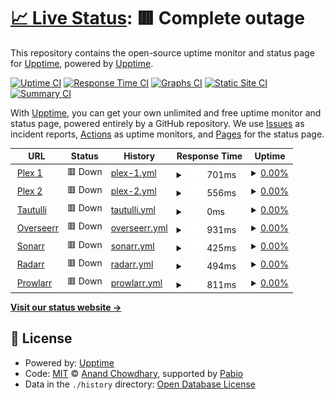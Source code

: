 # [📈 Live Status](https://upptime.github.io/upptime): <!--live status--> **🟥 Complete outage**

This repository contains the open-source uptime monitor and status page for [Upptime](https://upptime.js.org), powered by [Upptime](https://github.com/upptime/upptime).

[![Uptime CI](https://github.com/upptime/upptime/workflows/Uptime%20CI/badge.svg)](https://github.com/upptime/upptime/actions?query=workflow%3A%22Uptime+CI%22)
[![Response Time CI](https://github.com/upptime/upptime/workflows/Response%20Time%20CI/badge.svg)](https://github.com/upptime/upptime/actions?query=workflow%3A%22Response+Time+CI%22)
[![Graphs CI](https://github.com/upptime/upptime/workflows/Graphs%20CI/badge.svg)](https://github.com/upptime/upptime/actions?query=workflow%3A%22Graphs+CI%22)
[![Static Site CI](https://github.com/upptime/upptime/workflows/Static%20Site%20CI/badge.svg)](https://github.com/upptime/upptime/actions?query=workflow%3A%22Static+Site+CI%22)
[![Summary CI](https://github.com/upptime/upptime/workflows/Summary%20CI/badge.svg)](https://github.com/upptime/upptime/actions?query=workflow%3A%22Summary+CI%22)

With [Upptime](https://upptime.js.org), you can get your own unlimited and free uptime monitor and status page, powered entirely by a GitHub repository. We use [Issues](https://github.com/upptime/upptime/issues) as incident reports, [Actions](https://github.com/upptime/upptime/actions) as uptime monitors, and [Pages](https://upptime.github.io/upptime) for the status page.

<!--start: status pages-->
<!-- This summary is generated by Upptime (https://github.com/upptime/upptime) -->
<!-- Do not edit this manually, your changes will be overwritten -->
<!-- prettier-ignore -->
| URL | Status | History | Response Time | Uptime |
| --- | ------ | ------- | ------------- | ------ |
| <img alt="" src="https://icons.duckduckgo.com/ip3/plex.esmailelbob.xyz.ico" height="13"> [Plex 1](https://plex.esmailelbob.xyz/) | 🟥 Down | [plex-1.yml](https://github.com/EsmailELBoBDev2/status/commits/HEAD/history/plex-1.yml) | <details><summary><img alt="Response time graph" src="./graphs/plex-1/response-time-week.png" height="20"> 701ms</summary><br><a href="https://upptime.github.io/upptime/history/plex-1"><img alt="Response time 580" src="https://img.shields.io/endpoint?url=https%3A%2F%2Fraw.githubusercontent.com%2FEsmailELBoBDev2%2Fstatus%2FHEAD%2Fapi%2Fplex-1%2Fresponse-time.json"></a><br><a href="https://upptime.github.io/upptime/history/plex-1"><img alt="24-hour response time 0" src="https://img.shields.io/endpoint?url=https%3A%2F%2Fraw.githubusercontent.com%2FEsmailELBoBDev2%2Fstatus%2FHEAD%2Fapi%2Fplex-1%2Fresponse-time-day.json"></a><br><a href="https://upptime.github.io/upptime/history/plex-1"><img alt="7-day response time 701" src="https://img.shields.io/endpoint?url=https%3A%2F%2Fraw.githubusercontent.com%2FEsmailELBoBDev2%2Fstatus%2FHEAD%2Fapi%2Fplex-1%2Fresponse-time-week.json"></a><br><a href="https://upptime.github.io/upptime/history/plex-1"><img alt="30-day response time 580" src="https://img.shields.io/endpoint?url=https%3A%2F%2Fraw.githubusercontent.com%2FEsmailELBoBDev2%2Fstatus%2FHEAD%2Fapi%2Fplex-1%2Fresponse-time-month.json"></a><br><a href="https://upptime.github.io/upptime/history/plex-1"><img alt="1-year response time 580" src="https://img.shields.io/endpoint?url=https%3A%2F%2Fraw.githubusercontent.com%2FEsmailELBoBDev2%2Fstatus%2FHEAD%2Fapi%2Fplex-1%2Fresponse-time-year.json"></a></details> | <details><summary><a href="https://upptime.github.io/upptime/history/plex-1">0.00%</a></summary><a href="https://upptime.github.io/upptime/history/plex-1"><img alt="All-time uptime 0.00%" src="https://img.shields.io/endpoint?url=https%3A%2F%2Fraw.githubusercontent.com%2FEsmailELBoBDev2%2Fstatus%2FHEAD%2Fapi%2Fplex-1%2Fuptime.json"></a><br><a href="https://upptime.github.io/upptime/history/plex-1"><img alt="24-hour uptime 0.00%" src="https://img.shields.io/endpoint?url=https%3A%2F%2Fraw.githubusercontent.com%2FEsmailELBoBDev2%2Fstatus%2FHEAD%2Fapi%2Fplex-1%2Fuptime-day.json"></a><br><a href="https://upptime.github.io/upptime/history/plex-1"><img alt="7-day uptime 0.00%" src="https://img.shields.io/endpoint?url=https%3A%2F%2Fraw.githubusercontent.com%2FEsmailELBoBDev2%2Fstatus%2FHEAD%2Fapi%2Fplex-1%2Fuptime-week.json"></a><br><a href="https://upptime.github.io/upptime/history/plex-1"><img alt="30-day uptime 0.00%" src="https://img.shields.io/endpoint?url=https%3A%2F%2Fraw.githubusercontent.com%2FEsmailELBoBDev2%2Fstatus%2FHEAD%2Fapi%2Fplex-1%2Fuptime-month.json"></a><br><a href="https://upptime.github.io/upptime/history/plex-1"><img alt="1-year uptime 0.00%" src="https://img.shields.io/endpoint?url=https%3A%2F%2Fraw.githubusercontent.com%2FEsmailELBoBDev2%2Fstatus%2FHEAD%2Fapi%2Fplex-1%2Fuptime-year.json"></a></details>
| <img alt="" src="https://icons.duckduckgo.com/ip3/plexx.esmailelbob.xyz.ico" height="13"> [Plex 2](https://plexx.esmailelbob.xyz/) | 🟥 Down | [plex-2.yml](https://github.com/EsmailELBoBDev2/status/commits/HEAD/history/plex-2.yml) | <details><summary><img alt="Response time graph" src="./graphs/plex-2/response-time-week.png" height="20"> 556ms</summary><br><a href="https://upptime.github.io/upptime/history/plex-2"><img alt="Response time 687" src="https://img.shields.io/endpoint?url=https%3A%2F%2Fraw.githubusercontent.com%2FEsmailELBoBDev2%2Fstatus%2FHEAD%2Fapi%2Fplex-2%2Fresponse-time.json"></a><br><a href="https://upptime.github.io/upptime/history/plex-2"><img alt="24-hour response time 0" src="https://img.shields.io/endpoint?url=https%3A%2F%2Fraw.githubusercontent.com%2FEsmailELBoBDev2%2Fstatus%2FHEAD%2Fapi%2Fplex-2%2Fresponse-time-day.json"></a><br><a href="https://upptime.github.io/upptime/history/plex-2"><img alt="7-day response time 556" src="https://img.shields.io/endpoint?url=https%3A%2F%2Fraw.githubusercontent.com%2FEsmailELBoBDev2%2Fstatus%2FHEAD%2Fapi%2Fplex-2%2Fresponse-time-week.json"></a><br><a href="https://upptime.github.io/upptime/history/plex-2"><img alt="30-day response time 687" src="https://img.shields.io/endpoint?url=https%3A%2F%2Fraw.githubusercontent.com%2FEsmailELBoBDev2%2Fstatus%2FHEAD%2Fapi%2Fplex-2%2Fresponse-time-month.json"></a><br><a href="https://upptime.github.io/upptime/history/plex-2"><img alt="1-year response time 687" src="https://img.shields.io/endpoint?url=https%3A%2F%2Fraw.githubusercontent.com%2FEsmailELBoBDev2%2Fstatus%2FHEAD%2Fapi%2Fplex-2%2Fresponse-time-year.json"></a></details> | <details><summary><a href="https://upptime.github.io/upptime/history/plex-2">0.00%</a></summary><a href="https://upptime.github.io/upptime/history/plex-2"><img alt="All-time uptime 0.00%" src="https://img.shields.io/endpoint?url=https%3A%2F%2Fraw.githubusercontent.com%2FEsmailELBoBDev2%2Fstatus%2FHEAD%2Fapi%2Fplex-2%2Fuptime.json"></a><br><a href="https://upptime.github.io/upptime/history/plex-2"><img alt="24-hour uptime 0.00%" src="https://img.shields.io/endpoint?url=https%3A%2F%2Fraw.githubusercontent.com%2FEsmailELBoBDev2%2Fstatus%2FHEAD%2Fapi%2Fplex-2%2Fuptime-day.json"></a><br><a href="https://upptime.github.io/upptime/history/plex-2"><img alt="7-day uptime 0.00%" src="https://img.shields.io/endpoint?url=https%3A%2F%2Fraw.githubusercontent.com%2FEsmailELBoBDev2%2Fstatus%2FHEAD%2Fapi%2Fplex-2%2Fuptime-week.json"></a><br><a href="https://upptime.github.io/upptime/history/plex-2"><img alt="30-day uptime 0.00%" src="https://img.shields.io/endpoint?url=https%3A%2F%2Fraw.githubusercontent.com%2FEsmailELBoBDev2%2Fstatus%2FHEAD%2Fapi%2Fplex-2%2Fuptime-month.json"></a><br><a href="https://upptime.github.io/upptime/history/plex-2"><img alt="1-year uptime 0.00%" src="https://img.shields.io/endpoint?url=https%3A%2F%2Fraw.githubusercontent.com%2FEsmailELBoBDev2%2Fstatus%2FHEAD%2Fapi%2Fplex-2%2Fuptime-year.json"></a></details>
| <img alt="" src="https://icons.duckduckgo.com/ip3/tautulli.esmailelbob.xyz.ico" height="13"> [Tautulli](https://tautulli.esmailelbob.xyz/) | 🟥 Down | [tautulli.yml](https://github.com/EsmailELBoBDev2/status/commits/HEAD/history/tautulli.yml) | <details><summary><img alt="Response time graph" src="./graphs/tautulli/response-time-week.png" height="20"> 0ms</summary><br><a href="https://upptime.github.io/upptime/history/tautulli"><img alt="Response time 0" src="https://img.shields.io/endpoint?url=https%3A%2F%2Fraw.githubusercontent.com%2FEsmailELBoBDev2%2Fstatus%2FHEAD%2Fapi%2Ftautulli%2Fresponse-time.json"></a><br><a href="https://upptime.github.io/upptime/history/tautulli"><img alt="24-hour response time 0" src="https://img.shields.io/endpoint?url=https%3A%2F%2Fraw.githubusercontent.com%2FEsmailELBoBDev2%2Fstatus%2FHEAD%2Fapi%2Ftautulli%2Fresponse-time-day.json"></a><br><a href="https://upptime.github.io/upptime/history/tautulli"><img alt="7-day response time 0" src="https://img.shields.io/endpoint?url=https%3A%2F%2Fraw.githubusercontent.com%2FEsmailELBoBDev2%2Fstatus%2FHEAD%2Fapi%2Ftautulli%2Fresponse-time-week.json"></a><br><a href="https://upptime.github.io/upptime/history/tautulli"><img alt="30-day response time 0" src="https://img.shields.io/endpoint?url=https%3A%2F%2Fraw.githubusercontent.com%2FEsmailELBoBDev2%2Fstatus%2FHEAD%2Fapi%2Ftautulli%2Fresponse-time-month.json"></a><br><a href="https://upptime.github.io/upptime/history/tautulli"><img alt="1-year response time 0" src="https://img.shields.io/endpoint?url=https%3A%2F%2Fraw.githubusercontent.com%2FEsmailELBoBDev2%2Fstatus%2FHEAD%2Fapi%2Ftautulli%2Fresponse-time-year.json"></a></details> | <details><summary><a href="https://upptime.github.io/upptime/history/tautulli">0.00%</a></summary><a href="https://upptime.github.io/upptime/history/tautulli"><img alt="All-time uptime 0.00%" src="https://img.shields.io/endpoint?url=https%3A%2F%2Fraw.githubusercontent.com%2FEsmailELBoBDev2%2Fstatus%2FHEAD%2Fapi%2Ftautulli%2Fuptime.json"></a><br><a href="https://upptime.github.io/upptime/history/tautulli"><img alt="24-hour uptime 0.00%" src="https://img.shields.io/endpoint?url=https%3A%2F%2Fraw.githubusercontent.com%2FEsmailELBoBDev2%2Fstatus%2FHEAD%2Fapi%2Ftautulli%2Fuptime-day.json"></a><br><a href="https://upptime.github.io/upptime/history/tautulli"><img alt="7-day uptime 0.00%" src="https://img.shields.io/endpoint?url=https%3A%2F%2Fraw.githubusercontent.com%2FEsmailELBoBDev2%2Fstatus%2FHEAD%2Fapi%2Ftautulli%2Fuptime-week.json"></a><br><a href="https://upptime.github.io/upptime/history/tautulli"><img alt="30-day uptime 0.00%" src="https://img.shields.io/endpoint?url=https%3A%2F%2Fraw.githubusercontent.com%2FEsmailELBoBDev2%2Fstatus%2FHEAD%2Fapi%2Ftautulli%2Fuptime-month.json"></a><br><a href="https://upptime.github.io/upptime/history/tautulli"><img alt="1-year uptime 0.00%" src="https://img.shields.io/endpoint?url=https%3A%2F%2Fraw.githubusercontent.com%2FEsmailELBoBDev2%2Fstatus%2FHEAD%2Fapi%2Ftautulli%2Fuptime-year.json"></a></details>
| <img alt="" src="https://icons.duckduckgo.com/ip3/overseerr.esmailelbob.xyz.ico" height="13"> [Overseerr](https://overseerr.esmailelbob.xyz/) | 🟥 Down | [overseerr.yml](https://github.com/EsmailELBoBDev2/status/commits/HEAD/history/overseerr.yml) | <details><summary><img alt="Response time graph" src="./graphs/overseerr/response-time-week.png" height="20"> 931ms</summary><br><a href="https://upptime.github.io/upptime/history/overseerr"><img alt="Response time 2520" src="https://img.shields.io/endpoint?url=https%3A%2F%2Fraw.githubusercontent.com%2FEsmailELBoBDev2%2Fstatus%2FHEAD%2Fapi%2Foverseerr%2Fresponse-time.json"></a><br><a href="https://upptime.github.io/upptime/history/overseerr"><img alt="24-hour response time 0" src="https://img.shields.io/endpoint?url=https%3A%2F%2Fraw.githubusercontent.com%2FEsmailELBoBDev2%2Fstatus%2FHEAD%2Fapi%2Foverseerr%2Fresponse-time-day.json"></a><br><a href="https://upptime.github.io/upptime/history/overseerr"><img alt="7-day response time 931" src="https://img.shields.io/endpoint?url=https%3A%2F%2Fraw.githubusercontent.com%2FEsmailELBoBDev2%2Fstatus%2FHEAD%2Fapi%2Foverseerr%2Fresponse-time-week.json"></a><br><a href="https://upptime.github.io/upptime/history/overseerr"><img alt="30-day response time 2520" src="https://img.shields.io/endpoint?url=https%3A%2F%2Fraw.githubusercontent.com%2FEsmailELBoBDev2%2Fstatus%2FHEAD%2Fapi%2Foverseerr%2Fresponse-time-month.json"></a><br><a href="https://upptime.github.io/upptime/history/overseerr"><img alt="1-year response time 2520" src="https://img.shields.io/endpoint?url=https%3A%2F%2Fraw.githubusercontent.com%2FEsmailELBoBDev2%2Fstatus%2FHEAD%2Fapi%2Foverseerr%2Fresponse-time-year.json"></a></details> | <details><summary><a href="https://upptime.github.io/upptime/history/overseerr">0.00%</a></summary><a href="https://upptime.github.io/upptime/history/overseerr"><img alt="All-time uptime 0.59%" src="https://img.shields.io/endpoint?url=https%3A%2F%2Fraw.githubusercontent.com%2FEsmailELBoBDev2%2Fstatus%2FHEAD%2Fapi%2Foverseerr%2Fuptime.json"></a><br><a href="https://upptime.github.io/upptime/history/overseerr"><img alt="24-hour uptime 0.00%" src="https://img.shields.io/endpoint?url=https%3A%2F%2Fraw.githubusercontent.com%2FEsmailELBoBDev2%2Fstatus%2FHEAD%2Fapi%2Foverseerr%2Fuptime-day.json"></a><br><a href="https://upptime.github.io/upptime/history/overseerr"><img alt="7-day uptime 0.00%" src="https://img.shields.io/endpoint?url=https%3A%2F%2Fraw.githubusercontent.com%2FEsmailELBoBDev2%2Fstatus%2FHEAD%2Fapi%2Foverseerr%2Fuptime-week.json"></a><br><a href="https://upptime.github.io/upptime/history/overseerr"><img alt="30-day uptime 0.59%" src="https://img.shields.io/endpoint?url=https%3A%2F%2Fraw.githubusercontent.com%2FEsmailELBoBDev2%2Fstatus%2FHEAD%2Fapi%2Foverseerr%2Fuptime-month.json"></a><br><a href="https://upptime.github.io/upptime/history/overseerr"><img alt="1-year uptime 0.59%" src="https://img.shields.io/endpoint?url=https%3A%2F%2Fraw.githubusercontent.com%2FEsmailELBoBDev2%2Fstatus%2FHEAD%2Fapi%2Foverseerr%2Fuptime-year.json"></a></details>
| <img alt="" src="https://icons.duckduckgo.com/ip3/sonarr.esmailelbob.xyz.ico" height="13"> [Sonarr](https://sonarr.esmailelbob.xyz/) | 🟥 Down | [sonarr.yml](https://github.com/EsmailELBoBDev2/status/commits/HEAD/history/sonarr.yml) | <details><summary><img alt="Response time graph" src="./graphs/sonarr/response-time-week.png" height="20"> 425ms</summary><br><a href="https://upptime.github.io/upptime/history/sonarr"><img alt="Response time 467" src="https://img.shields.io/endpoint?url=https%3A%2F%2Fraw.githubusercontent.com%2FEsmailELBoBDev2%2Fstatus%2FHEAD%2Fapi%2Fsonarr%2Fresponse-time.json"></a><br><a href="https://upptime.github.io/upptime/history/sonarr"><img alt="24-hour response time 398" src="https://img.shields.io/endpoint?url=https%3A%2F%2Fraw.githubusercontent.com%2FEsmailELBoBDev2%2Fstatus%2FHEAD%2Fapi%2Fsonarr%2Fresponse-time-day.json"></a><br><a href="https://upptime.github.io/upptime/history/sonarr"><img alt="7-day response time 425" src="https://img.shields.io/endpoint?url=https%3A%2F%2Fraw.githubusercontent.com%2FEsmailELBoBDev2%2Fstatus%2FHEAD%2Fapi%2Fsonarr%2Fresponse-time-week.json"></a><br><a href="https://upptime.github.io/upptime/history/sonarr"><img alt="30-day response time 467" src="https://img.shields.io/endpoint?url=https%3A%2F%2Fraw.githubusercontent.com%2FEsmailELBoBDev2%2Fstatus%2FHEAD%2Fapi%2Fsonarr%2Fresponse-time-month.json"></a><br><a href="https://upptime.github.io/upptime/history/sonarr"><img alt="1-year response time 467" src="https://img.shields.io/endpoint?url=https%3A%2F%2Fraw.githubusercontent.com%2FEsmailELBoBDev2%2Fstatus%2FHEAD%2Fapi%2Fsonarr%2Fresponse-time-year.json"></a></details> | <details><summary><a href="https://upptime.github.io/upptime/history/sonarr">0.00%</a></summary><a href="https://upptime.github.io/upptime/history/sonarr"><img alt="All-time uptime 0.86%" src="https://img.shields.io/endpoint?url=https%3A%2F%2Fraw.githubusercontent.com%2FEsmailELBoBDev2%2Fstatus%2FHEAD%2Fapi%2Fsonarr%2Fuptime.json"></a><br><a href="https://upptime.github.io/upptime/history/sonarr"><img alt="24-hour uptime 0.00%" src="https://img.shields.io/endpoint?url=https%3A%2F%2Fraw.githubusercontent.com%2FEsmailELBoBDev2%2Fstatus%2FHEAD%2Fapi%2Fsonarr%2Fuptime-day.json"></a><br><a href="https://upptime.github.io/upptime/history/sonarr"><img alt="7-day uptime 0.00%" src="https://img.shields.io/endpoint?url=https%3A%2F%2Fraw.githubusercontent.com%2FEsmailELBoBDev2%2Fstatus%2FHEAD%2Fapi%2Fsonarr%2Fuptime-week.json"></a><br><a href="https://upptime.github.io/upptime/history/sonarr"><img alt="30-day uptime 0.86%" src="https://img.shields.io/endpoint?url=https%3A%2F%2Fraw.githubusercontent.com%2FEsmailELBoBDev2%2Fstatus%2FHEAD%2Fapi%2Fsonarr%2Fuptime-month.json"></a><br><a href="https://upptime.github.io/upptime/history/sonarr"><img alt="1-year uptime 0.86%" src="https://img.shields.io/endpoint?url=https%3A%2F%2Fraw.githubusercontent.com%2FEsmailELBoBDev2%2Fstatus%2FHEAD%2Fapi%2Fsonarr%2Fuptime-year.json"></a></details>
| <img alt="" src="https://icons.duckduckgo.com/ip3/radarr.esmailelbob.xyz.ico" height="13"> [Radarr](https://radarr.esmailelbob.xyz/) | 🟥 Down | [radarr.yml](https://github.com/EsmailELBoBDev2/status/commits/HEAD/history/radarr.yml) | <details><summary><img alt="Response time graph" src="./graphs/radarr/response-time-week.png" height="20"> 494ms</summary><br><a href="https://upptime.github.io/upptime/history/radarr"><img alt="Response time 435" src="https://img.shields.io/endpoint?url=https%3A%2F%2Fraw.githubusercontent.com%2FEsmailELBoBDev2%2Fstatus%2FHEAD%2Fapi%2Fradarr%2Fresponse-time.json"></a><br><a href="https://upptime.github.io/upptime/history/radarr"><img alt="24-hour response time 480" src="https://img.shields.io/endpoint?url=https%3A%2F%2Fraw.githubusercontent.com%2FEsmailELBoBDev2%2Fstatus%2FHEAD%2Fapi%2Fradarr%2Fresponse-time-day.json"></a><br><a href="https://upptime.github.io/upptime/history/radarr"><img alt="7-day response time 494" src="https://img.shields.io/endpoint?url=https%3A%2F%2Fraw.githubusercontent.com%2FEsmailELBoBDev2%2Fstatus%2FHEAD%2Fapi%2Fradarr%2Fresponse-time-week.json"></a><br><a href="https://upptime.github.io/upptime/history/radarr"><img alt="30-day response time 435" src="https://img.shields.io/endpoint?url=https%3A%2F%2Fraw.githubusercontent.com%2FEsmailELBoBDev2%2Fstatus%2FHEAD%2Fapi%2Fradarr%2Fresponse-time-month.json"></a><br><a href="https://upptime.github.io/upptime/history/radarr"><img alt="1-year response time 435" src="https://img.shields.io/endpoint?url=https%3A%2F%2Fraw.githubusercontent.com%2FEsmailELBoBDev2%2Fstatus%2FHEAD%2Fapi%2Fradarr%2Fresponse-time-year.json"></a></details> | <details><summary><a href="https://upptime.github.io/upptime/history/radarr">0.00%</a></summary><a href="https://upptime.github.io/upptime/history/radarr"><img alt="All-time uptime 0.63%" src="https://img.shields.io/endpoint?url=https%3A%2F%2Fraw.githubusercontent.com%2FEsmailELBoBDev2%2Fstatus%2FHEAD%2Fapi%2Fradarr%2Fuptime.json"></a><br><a href="https://upptime.github.io/upptime/history/radarr"><img alt="24-hour uptime 0.00%" src="https://img.shields.io/endpoint?url=https%3A%2F%2Fraw.githubusercontent.com%2FEsmailELBoBDev2%2Fstatus%2FHEAD%2Fapi%2Fradarr%2Fuptime-day.json"></a><br><a href="https://upptime.github.io/upptime/history/radarr"><img alt="7-day uptime 0.00%" src="https://img.shields.io/endpoint?url=https%3A%2F%2Fraw.githubusercontent.com%2FEsmailELBoBDev2%2Fstatus%2FHEAD%2Fapi%2Fradarr%2Fuptime-week.json"></a><br><a href="https://upptime.github.io/upptime/history/radarr"><img alt="30-day uptime 0.63%" src="https://img.shields.io/endpoint?url=https%3A%2F%2Fraw.githubusercontent.com%2FEsmailELBoBDev2%2Fstatus%2FHEAD%2Fapi%2Fradarr%2Fuptime-month.json"></a><br><a href="https://upptime.github.io/upptime/history/radarr"><img alt="1-year uptime 0.63%" src="https://img.shields.io/endpoint?url=https%3A%2F%2Fraw.githubusercontent.com%2FEsmailELBoBDev2%2Fstatus%2FHEAD%2Fapi%2Fradarr%2Fuptime-year.json"></a></details>
| <img alt="" src="https://icons.duckduckgo.com/ip3/prowlarr.esmailelbob.xyz.ico" height="13"> [Prowlarr](https://prowlarr.esmailelbob.xyz/) | 🟥 Down | [prowlarr.yml](https://github.com/EsmailELBoBDev2/status/commits/HEAD/history/prowlarr.yml) | <details><summary><img alt="Response time graph" src="./graphs/prowlarr/response-time-week.png" height="20"> 811ms</summary><br><a href="https://upptime.github.io/upptime/history/prowlarr"><img alt="Response time 712" src="https://img.shields.io/endpoint?url=https%3A%2F%2Fraw.githubusercontent.com%2FEsmailELBoBDev2%2Fstatus%2FHEAD%2Fapi%2Fprowlarr%2Fresponse-time.json"></a><br><a href="https://upptime.github.io/upptime/history/prowlarr"><img alt="24-hour response time 1264" src="https://img.shields.io/endpoint?url=https%3A%2F%2Fraw.githubusercontent.com%2FEsmailELBoBDev2%2Fstatus%2FHEAD%2Fapi%2Fprowlarr%2Fresponse-time-day.json"></a><br><a href="https://upptime.github.io/upptime/history/prowlarr"><img alt="7-day response time 811" src="https://img.shields.io/endpoint?url=https%3A%2F%2Fraw.githubusercontent.com%2FEsmailELBoBDev2%2Fstatus%2FHEAD%2Fapi%2Fprowlarr%2Fresponse-time-week.json"></a><br><a href="https://upptime.github.io/upptime/history/prowlarr"><img alt="30-day response time 712" src="https://img.shields.io/endpoint?url=https%3A%2F%2Fraw.githubusercontent.com%2FEsmailELBoBDev2%2Fstatus%2FHEAD%2Fapi%2Fprowlarr%2Fresponse-time-month.json"></a><br><a href="https://upptime.github.io/upptime/history/prowlarr"><img alt="1-year response time 712" src="https://img.shields.io/endpoint?url=https%3A%2F%2Fraw.githubusercontent.com%2FEsmailELBoBDev2%2Fstatus%2FHEAD%2Fapi%2Fprowlarr%2Fresponse-time-year.json"></a></details> | <details><summary><a href="https://upptime.github.io/upptime/history/prowlarr">0.00%</a></summary><a href="https://upptime.github.io/upptime/history/prowlarr"><img alt="All-time uptime 6.87%" src="https://img.shields.io/endpoint?url=https%3A%2F%2Fraw.githubusercontent.com%2FEsmailELBoBDev2%2Fstatus%2FHEAD%2Fapi%2Fprowlarr%2Fuptime.json"></a><br><a href="https://upptime.github.io/upptime/history/prowlarr"><img alt="24-hour uptime 0.00%" src="https://img.shields.io/endpoint?url=https%3A%2F%2Fraw.githubusercontent.com%2FEsmailELBoBDev2%2Fstatus%2FHEAD%2Fapi%2Fprowlarr%2Fuptime-day.json"></a><br><a href="https://upptime.github.io/upptime/history/prowlarr"><img alt="7-day uptime 0.00%" src="https://img.shields.io/endpoint?url=https%3A%2F%2Fraw.githubusercontent.com%2FEsmailELBoBDev2%2Fstatus%2FHEAD%2Fapi%2Fprowlarr%2Fuptime-week.json"></a><br><a href="https://upptime.github.io/upptime/history/prowlarr"><img alt="30-day uptime 6.87%" src="https://img.shields.io/endpoint?url=https%3A%2F%2Fraw.githubusercontent.com%2FEsmailELBoBDev2%2Fstatus%2FHEAD%2Fapi%2Fprowlarr%2Fuptime-month.json"></a><br><a href="https://upptime.github.io/upptime/history/prowlarr"><img alt="1-year uptime 6.87%" src="https://img.shields.io/endpoint?url=https%3A%2F%2Fraw.githubusercontent.com%2FEsmailELBoBDev2%2Fstatus%2FHEAD%2Fapi%2Fprowlarr%2Fuptime-year.json"></a></details>

<!--end: status pages-->

[**Visit our status website →**](https://upptime.github.io/upptime)

## 📄 License

- Powered by: [Upptime](https://github.com/upptime/upptime)
- Code: [MIT](./LICENSE) © [Anand Chowdhary](https://anandchowdhary.com), supported by [Pabio](https://pabio.com)
- Data in the `./history` directory: [Open Database License](https://opendatacommons.org/licenses/odbl/1-0/)
